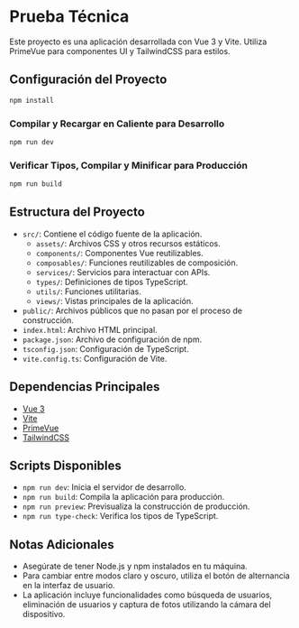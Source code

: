 # Prueba Técnica

Este proyecto es una aplicación desarrollada con Vue 3 y Vite. Utiliza PrimeVue para componentes UI y TailwindCSS para estilos.

## Configuración del Proyecto

```sh
npm install
```

### Compilar y Recargar en Caliente para Desarrollo

```sh
npm run dev
```

### Verificar Tipos, Compilar y Minificar para Producción

```sh
npm run build
```

## Estructura del Proyecto

- `src/`: Contiene el código fuente de la aplicación.
  - `assets/`: Archivos CSS y otros recursos estáticos.
  - `components/`: Componentes Vue reutilizables.
  - `composables/`: Funciones reutilizables de composición.
  - `services/`: Servicios para interactuar con APIs.
  - `types/`: Definiciones de tipos TypeScript.
  - `utils/`: Funciones utilitarias.
  - `views/`: Vistas principales de la aplicación.
- `public/`: Archivos públicos que no pasan por el proceso de construcción.
- `index.html`: Archivo HTML principal.
- `package.json`: Archivo de configuración de npm.
- `tsconfig.json`: Configuración de TypeScript.
- `vite.config.ts`: Configuración de Vite.

## Dependencias Principales

- [Vue 3](https://vuejs.org/)
- [Vite](https://vitejs.dev/)
- [PrimeVue](https://www.primefaces.org/primevue/)
- [TailwindCSS](https://tailwindcss.com/)

## Scripts Disponibles

- `npm run dev`: Inicia el servidor de desarrollo.
- `npm run build`: Compila la aplicación para producción.
- `npm run preview`: Previsualiza la construcción de producción.
- `npm run type-check`: Verifica los tipos de TypeScript.

## Notas Adicionales

- Asegúrate de tener Node.js y npm instalados en tu máquina.
- Para cambiar entre modos claro y oscuro, utiliza el botón de alternancia en la interfaz de usuario.
- La aplicación incluye funcionalidades como búsqueda de usuarios, eliminación de usuarios y captura de fotos utilizando la cámara del dispositivo.
